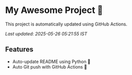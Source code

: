 # My Awesome Project 🚀

This project is automatically updated using GitHub Actions.

_Last updated: 2025-05-26 05:21:55 IST_

## Features
- Auto-update README using Python 🐍
- Auto Git push with GitHub Actions 🤖
